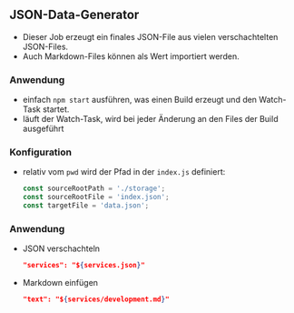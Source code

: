 ## JSON-Data-Generator

- Dieser Job erzeugt ein finales JSON-File aus vielen verschachtelten JSON-Files.
- Auch Markdown-Files können als Wert importiert werden.

### Anwendung
- einfach `npm start` ausführen, was einen Build erzeugt und den Watch-Task startet.
- läuft der Watch-Task, wird bei jeder Änderung an den Files der Build ausgeführt

### Konfiguration
- relativ vom `pwd` wird der Pfad in der `index.js` definiert:
    ```javascript
    const sourceRootPath = './storage';
    const sourceRootFile = 'index.json';
    const targetFile = 'data.json';
    ```
  
### Anwendung
- JSON verschachteln
    ```json
    "services": "${services.json}"  
    ```
- Markdown einfügen
    ```json
    "text": "${services/development.md}"
    ```